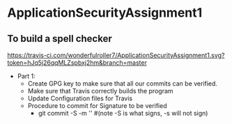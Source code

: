 # ApplicationSecurityAssignment1
To build a spell checker
------------------------

https://travis-ci.com/wonderfulroller7/ApplicationSecurityAssignment1.svg?token=hJq5j26qqMLZspbxj2hm&branch=master

- Part 1:
	- Create GPG key to make sure that all our commits can be verified.
	- Make sure that Travis correctly builds the program
	- Update Configuration files for Travis
	- Procedure to commit for Signature to be verified
		- git commit -S -m '<message to be added>' #(note -S is what signs, -s will not sign)

